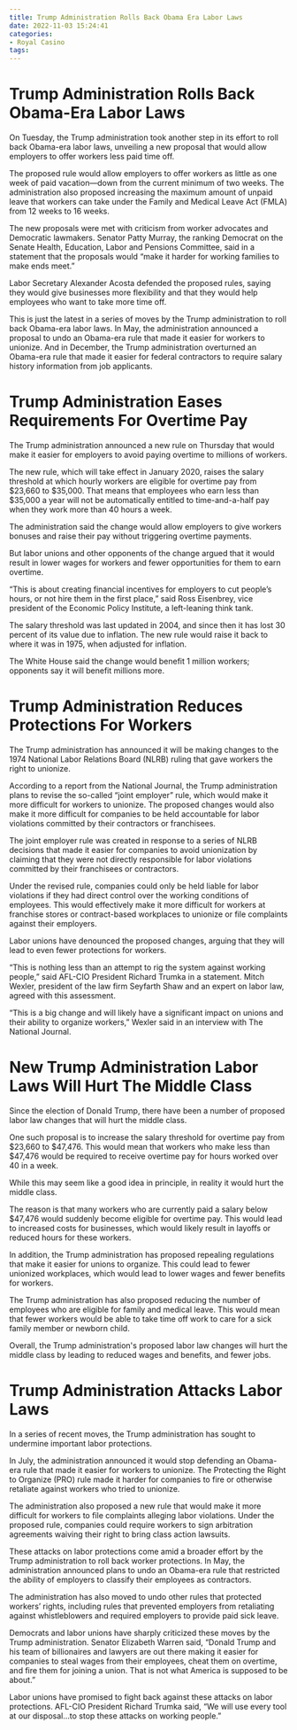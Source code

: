 ```yaml
---
title: Trump Administration Rolls Back Obama Era Labor Laws
date: 2022-11-03 15:24:41
categories:
- Royal Casino
tags:
---
```



#  Trump Administration Rolls Back Obama-Era Labor Laws


On Tuesday, the Trump administration took another step in its effort to roll back Obama-era labor laws, unveiling a new proposal that would allow employers to offer workers less paid time off.

The proposed rule would allow employers to offer workers as little as one week of paid vacation—down from the current minimum of two weeks. The administration also proposed increasing the maximum amount of unpaid leave that workers can take under the Family and Medical Leave Act (FMLA) from 12 weeks to 16 weeks.

The new proposals were met with criticism from worker advocates and Democratic lawmakers. Senator Patty Murray, the ranking Democrat on the Senate Health, Education, Labor and Pensions Committee, said in a statement that the proposals would “make it harder for working families to make ends meet.”

Labor Secretary Alexander Acosta defended the proposed rules, saying they would give businesses more flexibility and that they would help employees who want to take more time off.

This is just the latest in a series of moves by the Trump administration to roll back Obama-era labor laws. In May, the administration announced a proposal to undo an Obama-era rule that made it easier for workers to unionize. And in December, the Trump administration overturned an Obama-era rule that made it easier for federal contractors to require salary history information from job applicants.

#  Trump Administration Eases Requirements For Overtime Pay

The Trump administration announced a new rule on Thursday that would make it easier for employers to avoid paying overtime to millions of workers.

The new rule, which will take effect in January 2020, raises the salary threshold at which hourly workers are eligible for overtime pay from $23,660 to $35,000. That means that employees who earn less than $35,000 a year will not be automatically entitled to time-and-a-half pay when they work more than 40 hours a week.

The administration said the change would allow employers to give workers bonuses and raise their pay without triggering overtime payments.

But labor unions and other opponents of the change argued that it would result in lower wages for workers and fewer opportunities for them to earn overtime.

“This is about creating financial incentives for employers to cut people’s hours, or not hire them in the first place,” said Ross Eisenbrey, vice president of the Economic Policy Institute, a left-leaning think tank.

The salary threshold was last updated in 2004, and since then it has lost 30 percent of its value due to inflation. The new rule would raise it back to where it was in 1975, when adjusted for inflation.

The White House said the change would benefit 1 million workers; opponents say it will benefit millions more.

#  Trump Administration Reduces Protections For Workers

The Trump administration has announced it will be making changes to the 1974 National Labor Relations Board (NLRB) ruling that gave workers the right to unionize.

According to a report from the National Journal, the Trump administration plans to revise the so-called “joint employer” rule, which would make it more difficult for workers to unionize. The proposed changes would also make it more difficult for companies to be held accountable for labor violations committed by their contractors or franchisees.

The joint employer rule was created in response to a series of NLRB decisions that made it easier for companies to avoid unionization by claiming that they were not directly responsible for labor violations committed by their franchisees or contractors.

Under the revised rule, companies could only be held liable for labor violations if they had direct control over the working conditions of employees. This would effectively make it more difficult for workers at franchise stores or contract-based workplaces to unionize or file complaints against their employers.

Labor unions have denounced the proposed changes, arguing that they will lead to even fewer protections for workers.

“This is nothing less than an attempt to rig the system against working people,” said AFL-CIO President Richard Trumka in a statement.
Mitch Wexler, president of the law firm Seyfarth Shaw and an expert on labor law, agreed with this assessment.

“This is a big change and will likely have a significant impact on unions and their ability to organize workers,” Wexler said in an interview with The National Journal.

#  New Trump Administration Labor Laws Will Hurt The Middle Class

Since the election of Donald Trump, there have been a number of proposed labor law changes that will hurt the middle class.

One such proposal is to increase the salary threshold for overtime pay from $23,660 to $47,476. This would mean that workers who make less than $47,476 would be required to receive overtime pay for hours worked over 40 in a week.

While this may seem like a good idea in principle, in reality it would hurt the middle class.

The reason is that many workers who are currently paid a salary below $47,476 would suddenly become eligible for overtime pay. This would lead to increased costs for businesses, which would likely result in layoffs or reduced hours for these workers.

In addition, the Trump administration has proposed repealing regulations that make it easier for unions to organize. This could lead to fewer unionized workplaces, which would lead to lower wages and fewer benefits for workers.

The Trump administration has also proposed reducing the number of employees who are eligible for family and medical leave. This would mean that fewer workers would be able to take time off work to care for a sick family member or newborn child.

Overall, the Trump administration's proposed labor law changes will hurt the middle class by leading to reduced wages and benefits, and fewer jobs.

#  Trump Administration Attacks Labor Laws

In a series of recent moves, the Trump administration has sought to undermine important labor protections.

In July, the administration announced it would stop defending an Obama-era rule that made it easier for workers to unionize. The Protecting the Right to Organize (PRO) rule made it harder for companies to fire or otherwise retaliate against workers who tried to unionize.

The administration also proposed a new rule that would make it more difficult for workers to file complaints alleging labor violations. Under the proposed rule, companies could require workers to sign arbitration agreements waiving their right to bring class action lawsuits.

These attacks on labor protections come amid a broader effort by the Trump administration to roll back worker protections. In May, the administration announced plans to undo an Obama-era rule that restricted the ability of employers to classify their employees as contractors.

The administration has also moved to undo other rules that protected workers’ rights, including rules that prevented employers from retaliating against whistleblowers and required employers to provide paid sick leave.

Democrats and labor unions have sharply criticized these moves by the Trump administration. Senator Elizabeth Warren said, “Donald Trump and his team of billionaires and lawyers are out there making it easier for companies to steal wages from their employees, cheat them on overtime, and fire them for joining a union. That is not what America is supposed to be about.”

Labor unions have promised to fight back against these attacks on labor protections. AFL-CIO President Richard Trumka said, “We will use every tool at our disposal…to stop these attacks on working people.”